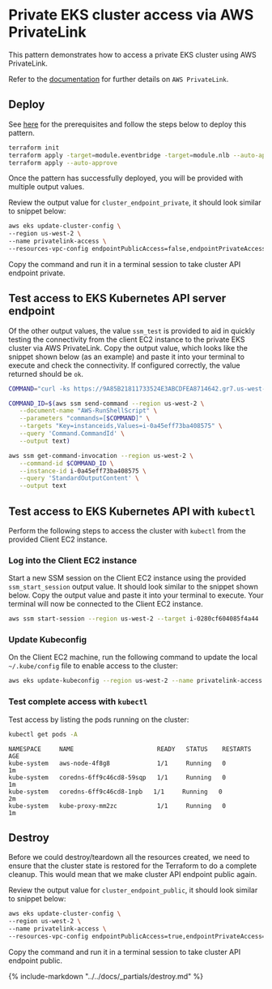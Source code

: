 # Private EKS cluster access via AWS PrivateLink

This pattern demonstrates how to access a private EKS cluster using AWS PrivateLink.

Refer to the [documentation](https://docs.aws.amazon.com/vpc/latest/privatelink/concepts.html)
for further details on  `AWS PrivateLink`.

## Deploy

See [here](https://aws-ia.github.io/terraform-aws-eks-blueprints/getting-started/#prerequisites) for the prerequisites and follow the steps below to deploy this pattern.

```sh
terraform init
terraform apply -target=module.eventbridge -target=module.nlb --auto-approve
terraform apply --auto-approve
```

Once the pattern has successfully deployed, you will be provided with multiple
output values.

Review the output value for `cluster_endpoint_private`, it should look similar
to snippet below:

```sh
aws eks update-cluster-config \
--region us-west-2 \
--name privatelink-access \
--resources-vpc-config endpointPublicAccess=false,endpointPrivateAccess=true
```

Copy the command and run it in a terminal session to take cluster API
endpoint private.

## Test access to EKS Kubernetes API server endpoint

Of the other output values, the value `ssm_test` is provided to aid in quickly
testing the connectivity from the client EC2 instance to the private EKS cluster
via AWS PrivateLink. Copy the output value, which looks like the snippet shown
below (as an example) and paste it into your terminal to execute and check the
connectivity. If configured correctly, the value returned should be `ok`.

```sh
COMMAND="curl -ks https://9A85B21811733524E3ABCDFEA8714642.gr7.us-west-2.eks.amazonaws.com/readyz"

COMMAND_ID=$(aws ssm send-command --region us-west-2 \
   --document-name "AWS-RunShellScript" \
   --parameters "commands=[$COMMAND]" \
   --targets "Key=instanceids,Values=i-0a45eff73ba408575" \
   --query 'Command.CommandId' \
   --output text)

aws ssm get-command-invocation --region us-west-2 \
   --command-id $COMMAND_ID \
   --instance-id i-0a45eff73ba408575 \
   --query 'StandardOutputContent' \
   --output text
```

## Test access to EKS Kubernetes API with `kubectl`

Perform the following steps to access the cluster with `kubectl` from the
provided Client EC2 instance.

### Log into the Client EC2 instance
Start a new SSM session on the Client EC2 instance using the provided
`ssm_start_session` output value. It should look similar to the snippet
shown below. Copy the output value and paste it into your terminal to execute.
Your terminal will now be connected to the Client EC2 instance.

```sh
aws ssm start-session --region us-west-2 --target i-0280cf604085f4a44
```

### Update Kubeconfig
On the Client EC2 machine, run the following command to update the local
`~/.kube/config` file to enable access to the cluster:

```sh
aws eks update-kubeconfig --region us-west-2 --name privatelink-access
```

### Test complete access with `kubectl`
Test access by listing the pods running on the cluster:

```sh
kubectl get pods -A
```

```text
NAMESPACE     NAME                       READY   STATUS    RESTARTS   AGE
kube-system   aws-node-4f8g8             1/1     Running   0          1m
kube-system   coredns-6ff9c46cd8-59sqp   1/1     Running   0          1m
kube-system   coredns-6ff9c46cd8-1npb   1/1     Running   0          2m
kube-system   kube-proxy-mm2zc           1/1     Running   0          1m
```

## Destroy

Before we could destroy/teardown all the resources created, we need to ensure
that the cluster state is restored for the Terraform to do a complete cleanup.
This would mean that we make cluster API endpoint public again.

Review the output value for `cluster_endpoint_public`, it should look similar
to snippet below:

```sh
aws eks update-cluster-config \
--region us-west-2 \
--name privatelink-access \
--resources-vpc-config endpointPublicAccess=true,endpointPrivateAccess=true
```

Copy the command and run it in a terminal session to take cluster API
endpoint public.

{%
   include-markdown "../../docs/_partials/destroy.md"
%}
